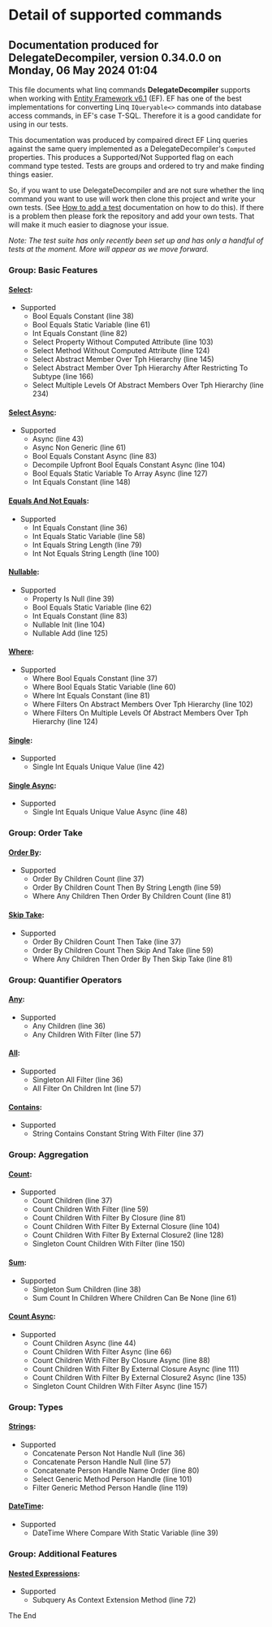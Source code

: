 Detail of supported commands
============
## Documentation produced for DelegateDecompiler, version 0.34.0.0 on Monday, 06 May 2024 01:04

This file documents what linq commands **DelegateDecompiler** supports when
working with [Entity Framework v6.1](http://msdn.microsoft.com/en-us/data/aa937723) (EF).
EF has one of the best implementations for converting Linq `IQueryable<>` commands into database
access commands, in EF's case T-SQL. Therefore it is a good candidate for using in our tests.

This documentation was produced by compaired direct EF Linq queries against the same query implemented
as a DelegateDecompiler's `Computed` properties. This produces a Supported/Not Supported flag
on each command type tested. Tests are groups and ordered to try and make finding things
easier.

So, if you want to use DelegateDecompiler and are not sure whether the linq command
you want to use will work then clone this project and write your own tests.
(See [How to add a test](HowToAddMoreTests.md) documentation on how to do this). 
If there is a problem then please fork the repository and add your own tests. 
That will make it much easier to diagnose your issue.

*Note: The test suite has only recently been set up and has only a handful of tests at the moment.
More will appear as we move forward.*


### Group: Basic Features
#### [Select](../TestGroup05BasicFeatures/Test01Select.cs):
- Supported
  * Bool Equals Constant (line 38)
  * Bool Equals Static Variable (line 61)
  * Int Equals Constant (line 82)
  * Select Property Without Computed Attribute (line 103)
  * Select Method Without Computed Attribute (line 124)
  * Select Abstract Member Over Tph Hierarchy (line 145)
  * Select Abstract Member Over Tph Hierarchy After Restricting To Subtype (line 166)
  * Select Multiple Levels Of Abstract Members Over Tph Hierarchy (line 234)

#### [Select Async](../TestGroup05BasicFeatures/Test02SelectAsync.cs):
- Supported
  * Async (line 43)
  * Async Non Generic (line 61)
  * Bool Equals Constant Async (line 83)
  * Decompile Upfront Bool Equals Constant Async (line 104)
  * Bool Equals Static Variable To Array Async (line 127)
  * Int Equals Constant (line 148)

#### [Equals And Not Equals](../TestGroup05BasicFeatures/Test03EqualsAndNotEquals.cs):
- Supported
  * Int Equals Constant (line 36)
  * Int Equals Static Variable (line 58)
  * Int Equals String Length (line 79)
  * Int Not Equals String Length (line 100)

#### [Nullable](../TestGroup05BasicFeatures/Test04Nullable.cs):
- Supported
  * Property Is Null (line 39)
  * Bool Equals Static Variable (line 62)
  * Int Equals Constant (line 83)
  * Nullable Init (line 104)
  * Nullable Add (line 125)

#### [Where](../TestGroup05BasicFeatures/Test05Where.cs):
- Supported
  * Where Bool Equals Constant (line 37)
  * Where Bool Equals Static Variable (line 60)
  * Where Int Equals Constant (line 81)
  * Where Filters On Abstract Members Over Tph Hierarchy (line 102)
  * Where Filters On Multiple Levels Of Abstract Members Over Tph Hierarchy (line 124)

#### [Single](../TestGroup05BasicFeatures/Test10Single.cs):
- Supported
  * Single Int Equals Unique Value (line 42)

#### [Single Async](../TestGroup05BasicFeatures/Test11SingleAsync.cs):
- Supported
  * Single Int Equals Unique Value Async (line 48)


### Group: Order Take
#### [Order By](../TestGroup10OrderTake/Test01OrderBy.cs):
- Supported
  * Order By Children Count (line 37)
  * Order By Children Count Then By String Length (line 59)
  * Where Any Children Then Order By Children Count (line 81)

#### [Skip Take](../TestGroup10OrderTake/Test02SkipTake.cs):
- Supported
  * Order By Children Count Then Take (line 37)
  * Order By Children Count Then Skip And Take (line 59)
  * Where Any Children Then Order By Then Skip Take (line 81)


### Group: Quantifier Operators
#### [Any](../TestGroup12QuantifierOperators/Test01Any.cs):
- Supported
  * Any Children (line 36)
  * Any Children With Filter (line 57)

#### [All](../TestGroup12QuantifierOperators/Test02All.cs):
- Supported
  * Singleton All Filter (line 36)
  * All Filter On Children Int (line 57)

#### [Contains](../TestGroup12QuantifierOperators/Test03Contains.cs):
- Supported
  * String Contains Constant String With Filter (line 37)


### Group: Aggregation
#### [Count](../TestGroup15Aggregation/Test01Count.cs):
- Supported
  * Count Children (line 37)
  * Count Children With Filter (line 59)
  * Count Children With Filter By Closure (line 81)
  * Count Children With Filter By External Closure (line 104)
  * Count Children With Filter By External Closure2 (line 128)
  * Singleton Count Children With Filter (line 150)

#### [Sum](../TestGroup15Aggregation/Test02Sum.cs):
- Supported
  * Singleton Sum Children (line 38)
  * Sum Count In Children Where Children Can Be None (line 61)

#### [Count Async](../TestGroup15Aggregation/Test03CountAsync.cs):
- Supported
  * Count Children Async (line 44)
  * Count Children With Filter Async (line 66)
  * Count Children With Filter By Closure Async (line 88)
  * Count Children With Filter By External Closure Async (line 111)
  * Count Children With Filter By External Closure2 Async (line 135)
  * Singleton Count Children With Filter Async (line 157)


### Group: Types
#### [Strings](../TestGroup50Types/Test01Strings.cs):
- Supported
  * Concatenate Person Not Handle Null (line 36)
  * Concatenate Person Handle Null (line 57)
  * Concatenate Person Handle Name Order (line 80)
  * Select Generic Method Person Handle (line 101)
  * Filter Generic Method Person Handle (line 119)

#### [DateTime](../TestGroup50Types/Test05DateTime.cs):
- Supported
  * DateTime Where Compare With Static Variable (line 39)


### Group: Additional Features
#### [Nested Expressions](../TestGroup90AdditionalFeatures/Test01NestedExpressions.cs):
- Supported
  * Subquery As Context Extension Method (line 72)



The End
